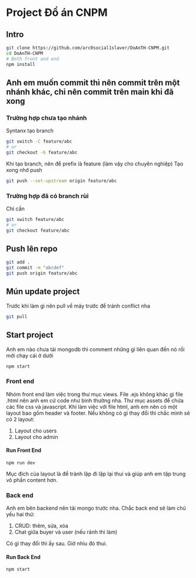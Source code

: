 # Project Đồ án CNPM

## Intro

```bash
git clone https://github.com/arc0social1slaver/DoAnTH-CNPM.git
cd DoAnTH-CNPM
# Both front and end
npm install
```

## Anh em muốn commit thì nên commit trên một nhánh khác, chỉ nên commit trên main khi đã xong

### Trường hợp chưa tạo nhánh

Syntanx tạo branch

```bash
git switch -C feature/abc
# or
git checkout -b feature/abc
```

Khi tạo branch, nên để prefix là feature (làm vậy cho chuyên nghiệp)
Tạo xong nhớ push

```bash
git push --set-upstream origin feature/abc
```

### Trường hợp đã có branch rùi

Chỉ cần

```bash
git switch feature/abc
# or
git checkout feature/abc
```

## Push lên repo

```bash
git add .
git commit -m "abcdef"
git push origin feature/abc
```

## Mún update project

Trước khi làm gì nên pull về máy trước để tránh conflict nha

```bash
git pull
```

## Start project

Anh em nào chưa tải mongodb thì comment những gì liên quan đến nó rồi mới chạy cái ở dưới

```bash
npm start
```

### Front end

Nhóm front end làm việc trong thư mục views. File .ejs không khác gì file .html nên anh em cứ code như bình thường nha.
Thư mục assets để chứa các file css và javascript.
Khi làm việc với file html, anh em nên có một layout bao gồm header và footer.
Nếu không có gì thay đổi thì chắc mình sẽ có 2 layout:

1. Layout cho users
2. Layout cho admin

#### Run Front End

```
npm run dev
```

Mục đích của layout là để tránh lặp đi lặp lại thui và giúp anh em tập trung vô phần content hơn.

### Back end

Anh em bên backend nên tải mongo trước nha. Chắc back end sẽ làm chủ yếu hai thứ:

1. CRUD: thêm, sửa, xóa
2. Chat giữa buyer và user (nếu rảnh thì làm)

Có gì thay đổi thì ấy sau. Giờ nhiu đó thui.

#### Run Back End

```
npm start
```
